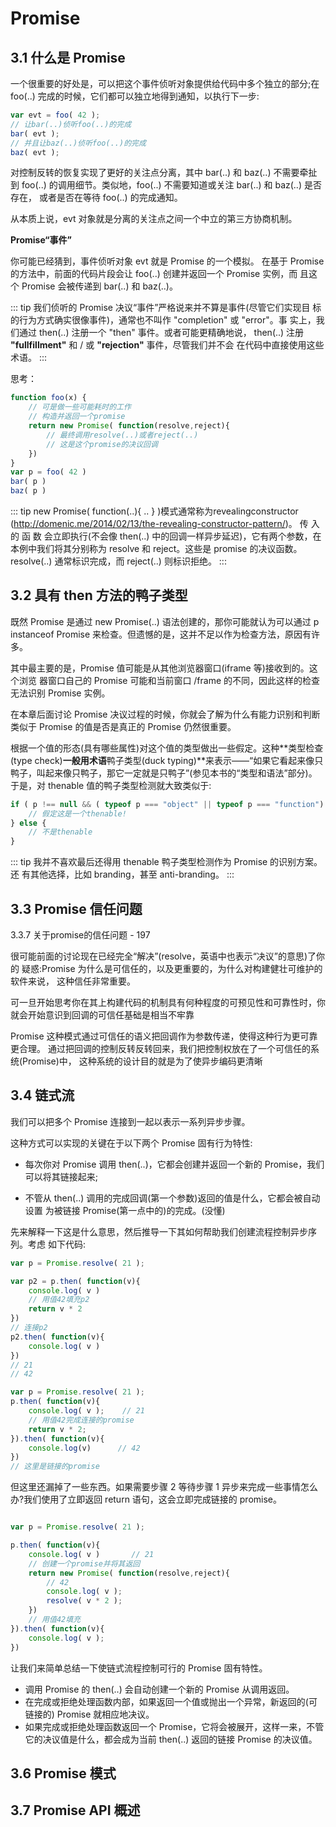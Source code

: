 # Promise


## 3.1 什么是 Promise

一个很重要的好处是，可以把这个事件侦听对象提供给代码中多个独立的部分;在 foo(..) 完成的时候，它们都可以独立地得到通知，以执行下一步:

```js
var evt = foo( 42 );
// 让bar(..)侦听foo(..)的完成 
bar( evt );
// 并且让baz(..)侦听foo(..)的完成 
baz( evt );
```

对控制反转的恢复实现了更好的关注点分离，其中 bar(..) 和 baz(..) 不需要牵扯到 foo(..) 的调用细节。类似地，foo(..) 不需要知道或关注 bar(..) 和 baz(..) 是否存在， 或者是否在等待 foo(..) 的完成通知。

从本质上说，evt 对象就是分离的关注点之间一个中立的第三方协商机制。

**Promise“事件”**

你可能已经猜到，事件侦听对象 evt 就是 Promise 的一个模拟。
在基于 Promise 的方法中，前面的代码片段会让 foo(..) 创建并返回一个 Promise 实例，而 且这个 Promise 会被传递到 bar(..) 和 baz(..)。

::: tip
我们侦听的 Promise 决议“事件”严格说来并不算是事件(尽管它们实现目 标的行为方式确实很像事件)，通常也不叫作 "completion" 或 "error"。事 实上，我们通过 then(..) 注册一个 "then" 事件。或者可能更精确地说， then(..) 注册 **"fullfillment"** 和 / 或 **"rejection"** 事件，尽管我们并不会 在代码中直接使用这些术语。
:::

思考：
```js
function foo(x) {
    // 可是做一些可能耗时的工作
    // 构造并返回一个promise
    return new Promise( function(resolve,reject){
        // 最终调用resolve(..)或者reject(..)
        // 这是这个promise的决议回调 
    })
}
var p = foo( 42 )
bar( p )
baz( p )
```

::: tip
new Promise( function(..){ .. } )模式通常称为revealingconstructor (http://domenic.me/2014/02/13/the-revealing-constructor-pattern/)。 传 入 的 函 数 会立即执行(不会像 then(..) 中的回调一样异步延迟)，它有两个参数，在
本例中我们将其分别称为 resolve 和 reject。这些是 promise 的决议函数。 resolve(..) 通常标识完成，而 reject(..) 则标识拒绝。
:::

## 3.2 具有 then 方法的鸭子类型

既然 Promise 是通过 new Promise(..) 语法创建的，那你可能就认为可以通过 p instanceof Promise 来检查。但遗憾的是，这并不足以作为检查方法，原因有许多。

其中最主要的是，Promise 值可能是从其他浏览器窗口(iframe 等)接收到的。这个浏览 器窗口自己的 Promise 可能和当前窗口 /frame 的不同，因此这样的检查无法识别 Promise 实例。

在本章后面讨论 Promise 决议过程的时候，你就会了解为什么有能力识别和判断类似于 Promise 的值是否是真正的 Promise 仍然很重要。


根据一个值的形态(具有哪些属性)对这个值的类型做出一些假定。这种**类型检查(type check)**一般用术语**鸭子类型(duck typing)**来表示——“如果它看起来像只鸭子，叫起来像只鸭子，那它一定就是只鸭子”(参见本书的“类型和语法”部分)。于是，对 thenable 值的鸭子类型检测就大致类似于:

```js
if ( p !== null && ( typeof p === "object" || typeof p === "function") && typeof p.then === "function" ){
    // 假定这是一个thenable! 
} else {
    // 不是thenable
}
```

::: tip
我并不喜欢最后还得用 thenable 鸭子类型检测作为 Promise 的识别方案。还 有其他选择，比如 branding，甚至 anti-branding。
:::

## 3.3 Promise 信任问题

3.3.7 关于promise的信任问题  -  197




很可能前面的讨论现在已经完全“解决”(resolve，英语中也表示“决议”的意思)了你的 疑惑:Promise 为什么是可信任的，以及更重要的，为什么对构建健壮可维护的软件来说， 这种信任非常重要。

可一旦开始思考你在其上构建代码的机制具有何种程度的可预见性和可靠性时，你就会开始意识到回调的可信任基础是相当不牢靠

Promise 这种模式通过可信任的语义把回调作为参数传递，使得这种行为更可靠更合理。 通过把回调的控制反转反转回来，我们把控制权放在了一个可信任的系统(Promise)中， 这种系统的设计目的就是为了使异步编码更清晰



## 3.4 链式流

我们可以把多个 Promise 连接到一起以表示一系列异步步骤。

这种方式可以实现的关键在于以下两个 Promise 固有行为特性:

- 每次你对 Promise 调用 then(..)，它都会创建并返回一个新的 Promise，我们可以将其链接起来;

- 不管从 then(..) 调用的完成回调(第一个参数)返回的值是什么，它都会被自动设置 为被链接 Promise(第一点中的)的完成。(没懂)

先来解释一下这是什么意思，然后推导一下其如何帮助我们创建流程控制异步序列。考虑 如下代码:

```js
var p = Promise.resolve( 21 );

var p2 = p.then( function(v){
    console.log( v )
    // 用值42填充p2
    return v * 2
})
// 连接p2
p2.then( function(v){
    console.log( v )
})
// 21
// 42

```
```js
var p = Promise.resolve( 21 );
p.then( function(v){
    console.log( v );    // 21
    // 用值42完成连接的promise
    return v * 2; 
}).then( function(v){
    console.log(v)      // 42
})
// 这里是链接的promise
```

但这里还漏掉了一些东西。如果需要步骤 2 等待步骤 1 异步来完成一些事情怎么办?我们使用了立即返回 return 语句，这会立即完成链接的 promise。

```js

var p = Promise.resolve( 21 );

p.then( function(v){
    console.log( v )       // 21
    // 创建一个promise并将其返回
    return new Promise( function(resolve,reject){
        // 42
        console.log( v );
        resolve( v * 2 );
    })
    // 用值42填充
}).then( function(v){
    console.log( v );
})
```
让我们来简单总结一下使链式流程控制可行的 Promise 固有特性。
- 调用 Promise 的 then(..) 会自动创建一个新的 Promise 从调用返回。
- 在完成或拒绝处理函数内部，如果返回一个值或抛出一个异常，新返回的(可链接的) Promise 就相应地决议。
- 如果完成或拒绝处理函数返回一个 Promise，它将会被展开，这样一来，不管它的决议值是什么，都会成为当前 then(..) 返回的链接 Promise 的决议值。


## 3.6 Promise 模式

## 3.7 Promise API 概述


































